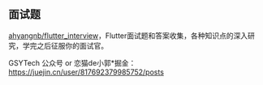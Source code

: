 ## 面试题

[ahyangnb/flutter_interview](https://github.com/ahyangnb/flutter_interview)，Flutter面试题和答案收集，各种知识点的深入研究，学完之后征服你的面试官。

GSYTech 公众号 or 恋猫de小郭*掘金：<https://juejin.cn/user/817692379985752/posts>